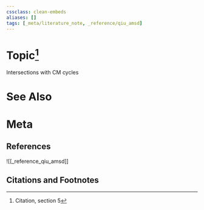 ```yaml
---
cssclass: clean-embeds
aliases: []
tags: [_meta/literature_note, _reference/qiu_amsd]
---
```

# Topic[^1]
Intersections with CM cycles

# See Also

# Meta
## References
![[_reference_qiu_amsd]]


## Citations and Footnotes
[^1]: Citation, section 5